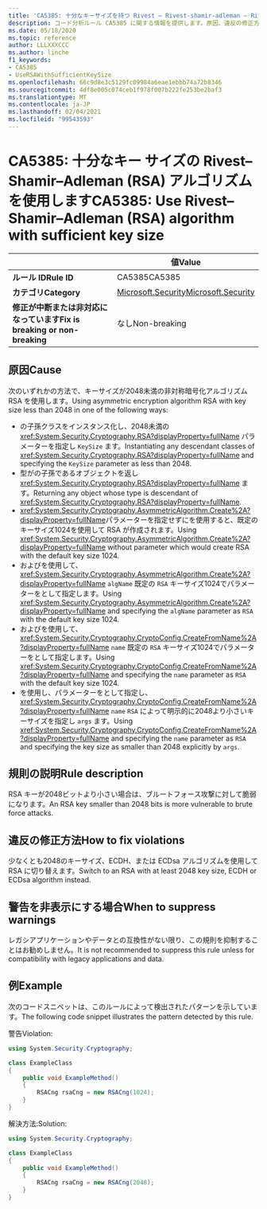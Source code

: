 ```yaml
---
title: 'CA5385: 十分なキーサイズを持つ Rivest – Rivest-shamir-adleman – Rivest-shamir-adleman (RSA) アルゴリズムを使用する (コード分析)'
description: コード分析ルール CA5385 に関する情報を提供します。原因、違反の修正方法、非表示にするタイミングなどが含まれます。
ms.date: 05/18/2020
ms.topic: reference
author: LLLXXXCCC
ms.author: linche
f1_keywords:
- CA5385
- UseRSAWithSufficientKeySize
ms.openlocfilehash: 66c9d8e3c5129fc09984a6eae1ebbb74a72b8346
ms.sourcegitcommit: 4df8e005c074ceb1f978f007b222fe253be2baf3
ms.translationtype: MT
ms.contentlocale: ja-JP
ms.lasthandoff: 02/04/2021
ms.locfileid: "99543593"
---
```

# <a name="ca5385-use-rivestshamiradleman-rsa-algorithm-with-sufficient-key-size"></a><span data-ttu-id="c4d21-103">CA5385: 十分なキー サイズの Rivest–Shamir–Adleman (RSA) アルゴリズムを使用します</span><span class="sxs-lookup"><span data-stu-id="c4d21-103">CA5385: Use Rivest–Shamir–Adleman (RSA) algorithm with sufficient key size</span></span>

| | <span data-ttu-id="c4d21-104">値</span><span class="sxs-lookup"><span data-stu-id="c4d21-104">Value</span></span> |
|-|-|
| <span data-ttu-id="c4d21-105">**ルール ID**</span><span class="sxs-lookup"><span data-stu-id="c4d21-105">**Rule ID**</span></span> |<span data-ttu-id="c4d21-106">CA5385</span><span class="sxs-lookup"><span data-stu-id="c4d21-106">CA5385</span></span>|
| <span data-ttu-id="c4d21-107">**カテゴリ**</span><span class="sxs-lookup"><span data-stu-id="c4d21-107">**Category**</span></span> |[<span data-ttu-id="c4d21-108">Microsoft.Security</span><span class="sxs-lookup"><span data-stu-id="c4d21-108">Microsoft.Security</span></span>](security-warnings.md)|
| <span data-ttu-id="c4d21-109">**修正が中断または非対応になっています**</span><span class="sxs-lookup"><span data-stu-id="c4d21-109">**Fix is breaking or non-breaking**</span></span> |<span data-ttu-id="c4d21-110">なし</span><span class="sxs-lookup"><span data-stu-id="c4d21-110">Non-breaking</span></span>|

## <a name="cause"></a><span data-ttu-id="c4d21-111">原因</span><span class="sxs-lookup"><span data-stu-id="c4d21-111">Cause</span></span>

<span data-ttu-id="c4d21-112">次のいずれかの方法で、キーサイズが2048未満の非対称暗号化アルゴリズム RSA を使用します。</span><span class="sxs-lookup"><span data-stu-id="c4d21-112">Using asymmetric encryption algorithm RSA with key size less than 2048 in one of the following ways:</span></span>

- <span data-ttu-id="c4d21-113">の子孫クラスをインスタンス化し、2048未満の <xref:System.Security.Cryptography.RSA?displayProperty=fullName> パラメーターを指定し `KeySize` ます。</span><span class="sxs-lookup"><span data-stu-id="c4d21-113">Instantiating any descendant classes of <xref:System.Security.Cryptography.RSA?displayProperty=fullName> and specifying the `KeySize` parameter as less than 2048.</span></span>
- <span data-ttu-id="c4d21-114">型がの子孫であるオブジェクトを返し <xref:System.Security.Cryptography.RSA?displayProperty=fullName> ます。</span><span class="sxs-lookup"><span data-stu-id="c4d21-114">Returning any object whose type is descendant of <xref:System.Security.Cryptography.RSA?displayProperty=fullName>.</span></span>
- <span data-ttu-id="c4d21-115"><xref:System.Security.Cryptography.AsymmetricAlgorithm.Create%2A?displayProperty=fullName>パラメーターを指定せずにを使用すると、既定のキーサイズ1024を使用して RSA が作成されます。</span><span class="sxs-lookup"><span data-stu-id="c4d21-115">Using <xref:System.Security.Cryptography.AsymmetricAlgorithm.Create%2A?displayProperty=fullName> without parameter which would create RSA with the default key size 1024.</span></span>
- <span data-ttu-id="c4d21-116">およびを使用して、 <xref:System.Security.Cryptography.AsymmetricAlgorithm.Create%2A?displayProperty=fullName> `algName` 既定の `RSA` キーサイズ1024でパラメーターをとして指定します。</span><span class="sxs-lookup"><span data-stu-id="c4d21-116">Using <xref:System.Security.Cryptography.AsymmetricAlgorithm.Create%2A?displayProperty=fullName> and specifying the `algName` parameter as `RSA` with the default key size 1024.</span></span>
- <span data-ttu-id="c4d21-117">およびを使用して、 <xref:System.Security.Cryptography.CryptoConfig.CreateFromName%2A?displayProperty=fullName> `name` 既定の `RSA` キーサイズ1024でパラメーターをとして指定します。</span><span class="sxs-lookup"><span data-stu-id="c4d21-117">Using <xref:System.Security.Cryptography.CryptoConfig.CreateFromName%2A?displayProperty=fullName> and specifying the `name` parameter as `RSA` with the default key size 1024.</span></span>
- <span data-ttu-id="c4d21-118">を使用し、パラメーターをとして指定し、 <xref:System.Security.Cryptography.CryptoConfig.CreateFromName%2A?displayProperty=fullName> `name` `RSA` によって明示的に2048より小さいキーサイズを指定し `args` ます。</span><span class="sxs-lookup"><span data-stu-id="c4d21-118">Using <xref:System.Security.Cryptography.CryptoConfig.CreateFromName%2A?displayProperty=fullName> and specifying the `name` parameter as `RSA` and specifying the key size as smaller than 2048 explicitly by `args`.</span></span>

## <a name="rule-description"></a><span data-ttu-id="c4d21-119">規則の説明</span><span class="sxs-lookup"><span data-stu-id="c4d21-119">Rule description</span></span>

<span data-ttu-id="c4d21-120">RSA キーが2048ビットより小さい場合は、ブルートフォース攻撃に対して脆弱になります。</span><span class="sxs-lookup"><span data-stu-id="c4d21-120">An RSA key smaller than 2048 bits is more vulnerable to brute force attacks.</span></span>

## <a name="how-to-fix-violations"></a><span data-ttu-id="c4d21-121">違反の修正方法</span><span class="sxs-lookup"><span data-stu-id="c4d21-121">How to fix violations</span></span>

<span data-ttu-id="c4d21-122">少なくとも2048のキーサイズ、ECDH、または ECDsa アルゴリズムを使用して RSA に切り替えます。</span><span class="sxs-lookup"><span data-stu-id="c4d21-122">Switch to an RSA with at least 2048 key size, ECDH or ECDsa algorithm instead.</span></span>

## <a name="when-to-suppress-warnings"></a><span data-ttu-id="c4d21-123">警告を非表示にする場合</span><span class="sxs-lookup"><span data-stu-id="c4d21-123">When to suppress warnings</span></span>

<span data-ttu-id="c4d21-124">レガシアプリケーションやデータとの互換性がない限り、この規則を抑制することはお勧めしません。</span><span class="sxs-lookup"><span data-stu-id="c4d21-124">It is not recommended to suppress this rule unless for compatibility with legacy applications and data.</span></span>

## <a name="example"></a><span data-ttu-id="c4d21-125">例</span><span class="sxs-lookup"><span data-stu-id="c4d21-125">Example</span></span>

<span data-ttu-id="c4d21-126">次のコードスニペットは、このルールによって検出されたパターンを示しています。</span><span class="sxs-lookup"><span data-stu-id="c4d21-126">The following code snippet illustrates the pattern detected by this rule.</span></span>

<span data-ttu-id="c4d21-127">警告</span><span class="sxs-lookup"><span data-stu-id="c4d21-127">Violation:</span></span>

```csharp
using System.Security.Cryptography;

class ExampleClass
{
    public void ExampleMethod()
    {
        RSACng rsaCng = new RSACng(1024);
    }
}
```

<span data-ttu-id="c4d21-128">解決方法:</span><span class="sxs-lookup"><span data-stu-id="c4d21-128">Solution:</span></span>

```csharp
using System.Security.Cryptography;

class ExampleClass
{
    public void ExampleMethod()
    {
        RSACng rsaCng = new RSACng(2048);
    }
}
```
